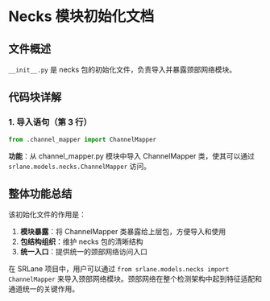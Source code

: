 # Necks 模块初始化文档

## 文件概述
`__init__.py` 是 necks 包的初始化文件，负责导入并暴露颈部网络模块。

## 代码块详解

### 1. 导入语句（第 3 行）
```python
from .channel_mapper import ChannelMapper
```
**功能**：从 channel_mapper.py 模块中导入 ChannelMapper 类，使其可以通过 `srlane.models.necks.ChannelMapper` 访问。

## 整体功能总结

该初始化文件的作用是：
1. **模块暴露**：将 ChannelMapper 类暴露给上层包，方便导入和使用
2. **包结构组织**：维护 necks 包的清晰结构
3. **统一入口**：提供统一的颈部网络访问入口

在 SRLane 项目中，用户可以通过 `from srlane.models.necks import ChannelMapper` 来导入颈部网络模块。颈部网络在整个检测架构中起到特征适配和通道统一的关键作用。